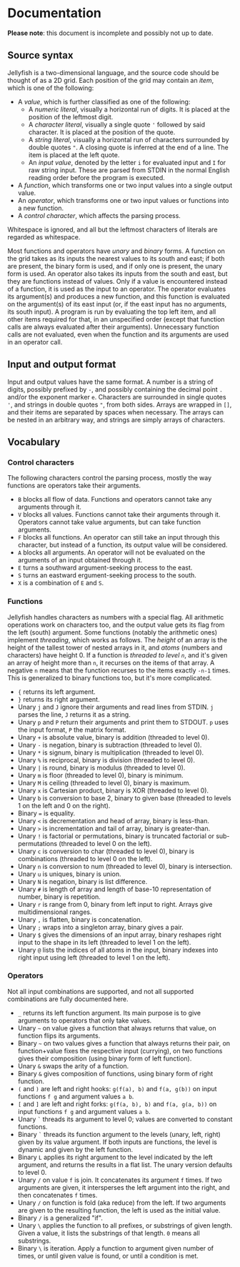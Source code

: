 # Documentation

**Please note**: this document is incomplete and possibly not up to date.

## Source syntax

Jellyfish is a two-dimensional language, and the source code should be thought of as a 2D grid.
Each position of the grid may contain an _item_, which is one of the following:

- A _value_, which is further classified as one of the following:
  - A _numeric literal_, visually a horizontal run of digits. It is placed at the position of the leftmost digit.
  - A _character literal_, visually a single quote `'` followed by said character. It is placed at the position of the quote.
  - A _string literal_, visually a horizontal run of characters surrounded by double quotes `"`. A closing quote is inferred at the end of a line. The item is placed at the left quote.
  - An _input value_, denoted by the letter `i` for evaluated input and `I` for raw string input. These are parsed from STDIN in the normal English reading order before the program is executed.
- A _function_, which transforms one or two input values into a single output value.
- An _operator_, which transforms one or two input values or functions into a new function.
- A _control character_, which affects the parsing process.

Whitespace is ignored, and all but the leftmost characters of literals are regarded as whitespace.

Most functions and operators have _unary_ and _binary_ forms.
A function on the grid takes as its inputs the nearest values to its south and east; if both are present, the binary form is used, and if only one is present, the unary form is used.
An operator also takes its inputs from the south and east, but they are functions instead of values.
Only if a value is encountered instead of a function, it is used as the input to an operator.
The operator evaluates its argument(s) and produces a new function, and this function is evaluated on the argument(s) of its east input (or, if the east input has no arguments, its south input).
A program is run by evaluating the top left item, and all other items required for that, in an unspecified order (except that function calls are always evaluated after their arguments).
Unnecessary function calls are not evaluated, even when the function and its arguments are used in an operator call.

## Input and output format

Input and output values have the same format.
A number is a string of digits, possibly prefixed by `-`, and possibly containing the decimal point `.` and/or the exponent marker `e`.
Characters are surrounded in single quotes `'`, and strings in double quotes `"`, from both sides.
Arrays are wrapped in `[]`, and their items are separated by spaces when necessary.
The arrays can be nested in an arbitrary way, and strings are simply arrays of characters.

## Vocabulary

### Control characters

The following characters control the parsing process, mostly the way functions are operators take their arguments.

- `B` blocks all flow of data. Functions and operators cannot take any arguments through it.
- `V` blocks all values. Functions cannot take their arguments through it. Operators cannot take value arguments, but can take function arguments.
- `F` blocks all functions. An operator can still take an input through this character, but instead of a function, its output value will be considered.
- `A` blocks all arguments. An operator will not be evaluated on the arguments of an input obtained through it.
- `E` turns a southward argument-seeking process to the east.
- `S` turns an eastward ergument-seeking process to the south.
- `X` is a combination of `E` and `S`.

### Functions

Jellyfish handles characters as numbers with a special flag.
All arithmetic operations work on characters too, and the output value gets its flag from the left (south) argument.
Some functions (notably the arithmetic ones) implement _threading_, which works as follows.
The _height_ of an array is the height of the tallest tower of nested arrays in it, and _atoms_ (numbers and characters) have height 0.
If a function is _threaded to level `n`_, and it's given an array of height more than `n`, it recurses on the items of that array.
A negative `n` means that the function recurses to the items exactly `-n-1` times.
This is generalized to binary functions too, but it's more complicated.

- `{` returns its left argument.
- `}` returns its right argument.
- Unary `j` and `J` ignore their arguments and read lines from STDIN. `j` parses the line, `J` returns it as a string.
- Unary `p` and `P` return their arguments and print them to STDOUT. `p` uses the input format, `P` the matrix format.
- Unary `+` is absolute value, binary is addition (threaded to level 0).
- Unary `-` is negation, binary is subtraction (threaded to level 0).
- Unary `*` is signum, binary is multiplication (threaded to level 0).
- Unary `%` is reciprocal, binary is division (threaded to level 0).
- Unary `|` is round, binary is modulus (threaded to level 0).
- Unary `m` is floor (threaded to level 0), binary is minimum.
- Unary `M` is ceiling (threaded to level 0), binary is maximum.
- Unary `x` is Cartesian product, binary is XOR (threaded to level 0).
- Unary `b` is conversion to base 2, binary to given base (threaded to levels 1 on the left and 0 on the right).
- Binary `=` is equality.
- Unary `<` is decrementation and head of array, binary is less-than.
- Unary `>` is incrementation and tail of array, binary is greater-than.
- Unary `!` is factorial or permutations, binary is truncated factorial or sub-permutations (threaded to level 0 on the left).
- Unary `c` is conversion to char (threaded to level 0), binary is combinations (threaded to level 0 on the left).
- Unary `n` is conversion to num (threaded to level 0), binary is intersection.
- Unary `u` is uniques, binary is union.
- Unary `N` is negation, binary is list difference.
- Unary `#` is length of array and length of base-10 representation of number, binary is repetition.
- Unary `r` is range from 0, binary from left input to right. Arrays give multidimensional ranges.
- Unary `,` is flatten, binary is concatenation.
- Unary `;` wraps into a singleton array, binary gives a pair.
- Unary `$` gives the dimensions of an input array, binary reshapes right input to the shape in its left (threaded to level 1 on the left).
- Unary `@` lists the indices of all atoms in the input, binary indexes into right input using left (threaded to level 1 on the left).

### Operators

Not all input combinations are supported, and not all supported combinations are fully documented here.

- `_` returns its left function argument. Its main purpose is to give arguments to operators that only take values.
- Unary `~` on value gives a function that always returns that value, on function flips its arguments.
- Binary `~` on two values gives a function that always returns their pair, on function+value fixes the respective input (currying), on two functions gives their composition (using binary form of left function).
- Unary `&` swaps the arity of a function.
- Binary `&` gives composition of functions, using binary form of right function.
- `(` and `)` are left and right hooks: `g(f(a), b)` and `f(a, g(b))` on input functions `f g` and argument values `a b`.
- `[` and `]` are left and right forks: `g(f(a, b), b)` and `f(a, g(a, b))` on input functions `f g` and argument values `a b`.
- Unary `` ` `` threads its argument to level 0; values are converted to constant functions.
- Binary `` ` `` threads its function argument to the levels (unary, left, right) given by its value argument. If both inputs are functions, the level is dynamic and given by the left function.
- Binary `L` applies its right argument to the level indicated by the left argument, and returns the results in a flat list. The unary version defaults to level 0.
- Unary `/` on value `f` is join. It concatenates its argument `f` times. If two arguments are given, it intersperses the left argument into the right, and then concatenates `f` times.
- Unary `/` on function is fold (aka reduce) from the left. If two arguments are given to the resulting function, the left is used as the initial value.
- Binary `/` is a generalized "if".
- Unary `\` applies the function to all prefixes, or substrings of given length. Given a value, it lists the substrings of that length. `0` means all substrings.
- Binary `\` is iteration. Apply a function to argument given number of times, or until given value is found, or until a condition is met.